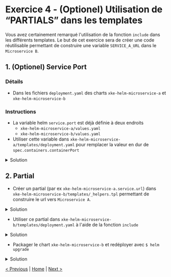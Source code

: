 # Exercice 4 - (Optionel) Utilisation de “PARTIALS” dans les templates

Vous avez certainement remarqué l'utilisation de la fonction `include` dans les différents templates.
Le but de cet exercice sera de créer une code réutilisable permettant de construire une variable `SERVICE_A_URL` dans le `Microservice B`.

## 1. (Optionel) Service Port

### Détails

* Dans les fichiers `deployment.yaml` des charts `xke-helm-microservice-a` et `xke-helm-microservice-b`   

### Instructions
* La variable helm `service.port` est déjà définie à deux endroits
    * `xke-helm-microservice-a/values.yaml` 
    * `xke-helm-microservice-b/values.yaml`
* Utiliser cette variable dans `xke-helm-microservice-a/templates/deployment.yaml` pour remplacer la valeur en dur de `spec.containers.containerPort`

<details><summary>Solution</summary>
<p>

Fichiers `xke-helm-microservice-a/templates/deployment.yaml` et `xke-helm-microservice-b/templates/deployment.yaml`

```yaml
    ...
    
    spec:
      containers:
          ports:
            - name: http
              containerPort: {{ .Values.service.port }}
    
    ...
```

</p>
</details>

## 2. Partial

* Créer un partial (par ex `xke-helm-microservice-a.service.url`) dans `xke-helm-microservice-b/templates/_helpers.tpl` permettant de construire le url vers `Microservice A`.  

<details><summary>Solution</summary>
<p>

Fichier `xke-helm-microservice-b/templates/_helpers.tpl`

```yaml
...

{{/*
  Defines the url of "Microservice A"
*/}}
{{- define "xke-helm-microservice-a.service.url" -}}
    {{- $host := printf "%s-%s" .Release.Name "xke-helm-microservice-a" -}}
    {{- $port := toString .Values.microservice.a.port -}}
    {{- printf "http://%s:%s" $host $port | trunc 63 | trimSuffix "-" -}}
{{- end -}}
...
```

Fichier `xke-helm-microservice-b/values.tpl`
```yaml
...
microservice:
  a:
    port: 9081
...
```

</p>
</details>

* Utiliser ce partial dans `xke-helm-microservice-b/templates/deployment.yaml` à l'aide de la fonction `include`

<details><summary>Solution</summary>
<p>

Fichier `xke-helm-microservice-b/templates/deployment.yaml`

```yaml
    value: "{{ include "xke-helm-microservice-a.service.url" . }}"
```
</p>
</details>
 
* Packager le chart `xke-helm-microservice-b` et redéployer avec `$ helm upgrade`

<details><summary>Solution</summary>
<p>

```sh
$ helm package xke-helm-microservice-b
$ helm dep up xke-helm-parent
$ helm upgrade <relase name> xke-helm-parent
```

</p>
</details>

[< Previous](ex3-parent-chart.md) | [Home](README.md) | [Next >](ex5-mongodb-cluster.md)
